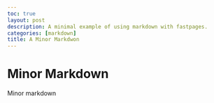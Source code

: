 ```yaml
---
toc: true
layout: post
description: A minimal example of using markdown with fastpages.
categories: [markdown]
title: A Minor Markdwon
---
```

# Minor Markdown 

Minor markdown